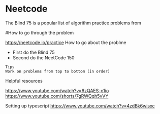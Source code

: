 # Neetcode

The Blind 75 is a popular list of algorithm practice problems from

#How to go through the problem

https://neetcode.io/practice
How to go about the problme

- First do the Blind 75
- Second do the NeetCode 150

```
Tips
Work on problems from top to bottom (in order)
```

Helpful resources

https://www.youtube.com/watch?v=6zQAES-o1io
https://www.youtube.com/shorts/7gRWQqh5vVY

Setting up typescript
https://www.youtube.com/watch?v=4zdBk6wisxc
